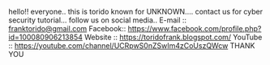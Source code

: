 hello!! everyone..
this is torido known for UNKNOWN....
contact us for cyber security tutorial...
follow us on social media..
E-mail  ::  franktorido@gmail.com
Facebook::  https://www.facebook.com/profile.php?id=100080906213854
Website ::  https://toridofrank.blogspot.com/
YouTube ::  https://youtube.com/channel/UCRpwS0nZSwIm4zCoUszQWcw
        THANK YOU
